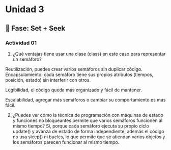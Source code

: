 # Unidad 3

## 🔎 Fase: Set + Seek

### Actividad 01 

1. ¿Qué ventajas tiene usar una clase (class) en este caso para representar un semáforo?

Reutilización, puedes crear varios semáforos sin duplicar código.
Encapsulamiento: cada semáforo tiene sus propios atributos (tiempos, posición, estado) sin interferir con otros.

Legibilidad, el código queda más organizado y fácil de mantener.

Escalabilidad, agregar más semáforos o cambiar su comportamiento es más fácil.

2. ¿Puedes ver cómo la técnica de programación con máquinas de estado y funciones no bloqueantes permite que varios semáforos funcionen al mismo tiempo?
Sí, porque cada semáforo ejecuta su propio ciclo update() y avanza de estado de forma independiente, además el código no usa sleep() ni bucles, lo que permite que se atiendan varios objetos y los semáforos parecen funcionar al mismo tiempo.

